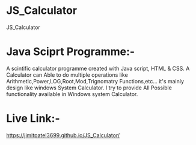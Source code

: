 # JS_Calculator
JS_Calculator
 
 Java Sciprt Programme:-
 ========================
 A scintific  calculator programme created with Java script, HTML & CSS.
 A Calculator can Able to do multiple operations like Arithmetic,Power,LOG,Root,Mod,Trignomatry Functions,etc...
 it's mainly design like windows System Calculator.
 I try to provide All Possible functionality available in Windows system Calculator.
 
 Live Link:-
 =========================
 https://jimitpatel3699.github.io/JS_Calculator/
